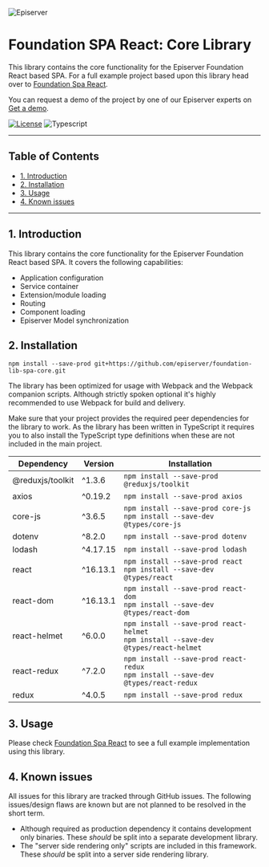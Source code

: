 ![Episerver](https://ux.episerver.com/images/logo.png)
# Foundation SPA React: Core Library  <!-- omit in toc -->
This library contains the core functionality for the Episerver Foundation React based SPA. For a full example project based upon this library head over to [Foundation Spa React](https://github.com/episerver/Foundation-spa-react).

You can request a demo of the project by one of our Episerver experts on [Get a demo](https://www.episerver.com/get-a-demo/).

[![License](https://img.shields.io/:license-apache-blue.svg?style=flat-square)](http://www.apache.org/licenses/LICENSE-2.0.html)
![Typescript](https://img.shields.io/npm/types/typescript?style=flat-square)
***

## Table of Contents  <!-- omit in toc -->
- [1. Introduction](#1-introduction)
- [2. Installation](#2-installation)
- [3. Usage](#3-usage)
- [4. Known issues](#4-known-issues)

***

## 1. Introduction 
This library contains the core functionality for the Episerver Foundation React based SPA. It covers the following capabilities:

- Application configuration
- Service container
- Extension/module loading
- Routing
- Component loading
- Episerver Model synchronization

## 2. Installation
```
npm install --save-prod git+https://github.com/episerver/foundation-lib-spa-core.git
```

The library has been optimized for usage with Webpack and the Webpack companion scripts. Although strictly spoken optional it's highly recommended to use Webpack for build and delivery.

Make sure that your project provides the required peer dependencies for the library to work. As the library has been written in TypeScript it requires you to also install the TypeScript type definitions when these are not included in the main project.

| Dependency | Version | Installation |
| --- | --- | --- |
|@reduxjs/toolkit|^1.3.6|`npm install --save-prod @reduxjs/toolkit`|
|axios|^0.19.2|`npm install --save-prod axios`|
|core-js|^3.6.5|`npm install --save-prod core-js`<br>`npm install --save-dev @types/core-js`|
|dotenv|^8.2.0|`npm install --save-prod dotenv`|
|lodash|^4.17.15|`npm install --save-prod lodash`|
|react|^16.13.1|`npm install --save-prod react`<br>`npm install --save-dev @types/react`|
|react-dom|^16.13.1|`npm install --save-prod react-dom`<br>`npm install --save-dev @types/react-dom`|
|react-helmet|^6.0.0|`npm install --save-prod react-helmet`<br>`npm install --save-dev @types/react-helmet`|
|react-redux|^7.2.0|`npm install --save-prod react-redux`<br>`npm install --save-dev @types/react-redux`|
|redux|^4.0.5|`npm install --save-prod redux`|

## 3. Usage
Please check [Foundation Spa React](https://github.com/episerver/Foundation-spa-react) to see a full example implementation using this library.

## 4. Known issues
All issues for this library are tracked through GitHub issues. The following issues/design flaws are known but are not planned to be resolved in the short term.

- Although required as production dependency it contains development only binaries. These *should* be split into a separate development library. 
- The "server side rendering only" scripts are included in this framework. These *should* be split into a server side rendering library.
